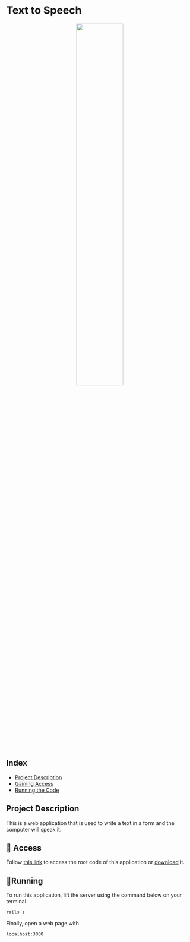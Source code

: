 # Text to Speech
<div align="center">
  <img width= "50%" src="https://github.com/user-attachments/assets/c510156f-2296-4a4d-8056-5035e8ea179e168e6c">
</div>

## Index
* [Project Description](#project-description)
* [Gaining Access](#-access)
* [Running the Code](#running)

## Project Description

This is a web application that is used to write a text in a form and the computer will speak it. 

## 📁 Access

Follow [this link](https://github.com/ClaraMaia2/TextToSpeech.git) to access the root code of this application or [download](https://codeload.github.com/ClaraMaia2/TextToSpeech/zip/refs/heads/master?token=AYPBYZSXEGQIGCJ2KHMHDZ3GYT4H4) it.

## 🏃Running

To run this application, lift the server using the command below on your terminal
```
rails s
```

Finally, open a web page with
```
localhost:3000
```
